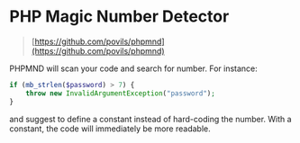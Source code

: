 # PHP Magic Number Detector

> [https://github.com/povils/phpmnd](https://github.com/povils/phpmnd)

PHPMND will scan your code and search for number. For instance:

```php
if (mb_strlen($password) > 7) {
    throw new InvalidArgumentException("password");
}
```

and suggest to define a constant instead of hard-coding the number. With a constant, the code will immediately be more readable.
